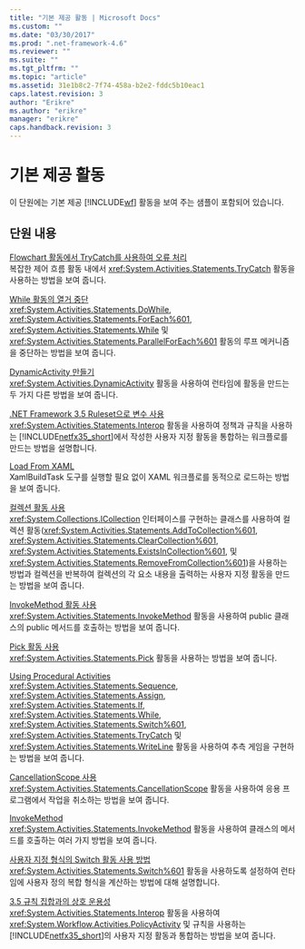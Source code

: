 ```yaml
---
title: "기본 제공 활동 | Microsoft Docs"
ms.custom: ""
ms.date: "03/30/2017"
ms.prod: ".net-framework-4.6"
ms.reviewer: ""
ms.suite: ""
ms.tgt_pltfrm: ""
ms.topic: "article"
ms.assetid: 31e1b8c2-7f74-458a-b2e2-fddc5b10eac1
caps.latest.revision: 3
author: "Erikre"
ms.author: "erikre"
manager: "erikre"
caps.handback.revision: 3
---
```

# 기본 제공 활동
이 단원에는 기본 제공 [!INCLUDE[wf](../../../../includes/wf-md.md)] 활동을 보여 주는 샘플이 포함되어 있습니다.  
  
## 단원 내용  
 [Flowchart 활동에서 TryCatch를 사용하여 오류 처리](../../../../docs/framework/windows-workflow-foundation/samples/fault-handling-in-a-flowchart-activity-using-trycatch.md)  
 복잡한 제어 흐름 활동 내에서 <xref:System.Activities.Statements.TryCatch> 활동을 사용하는 방법을 보여 줍니다.  
  
 [While 활동의 열거 중단](../../../../docs/framework/windows-workflow-foundation/samples/emulating-breaking-in-a-while-activity.md)  
 <xref:System.Activities.Statements.DoWhile>, <xref:System.Activities.Statements.ForEach%601>, <xref:System.Activities.Statements.While> 및 <xref:System.Activities.Statements.ParallelForEach%601> 활동의 루프 메커니즘을 중단하는 방법을 보여 줍니다.  
  
 [DynamicActivity 만들기](../../../../docs/framework/windows-workflow-foundation/samples/dynamicactivity-creation.md)  
 <xref:System.Activities.DynamicActivity> 활동을 사용하여 런타임에 활동을 만드는 두 가지 다른 방법을 보여 줍니다.  
  
 [.NET Framework 3.5 Ruleset으로 변수 사용](../../../../docs/framework/windows-workflow-foundation/samples/using-variables-with-dotnet-ruleset.md)  
 <xref:System.Activities.Statements.Interop> 활동을 사용하여 정책과 규칙을 사용하는 [!INCLUDE[netfx35_short](../../../../includes/netfx35-short-md.md)]에서 작성한 사용자 지정 활동을 통합하는 워크플로를 만드는 방법을 설명합니다.  
  
 [Load From XAML](../../../../docs/framework/windows-workflow-foundation/samples/load-from-xaml.md)  
 XamlBuildTask 도구를 실행할 필요 없이 XAML 워크플로를 동적으로 로드하는 방법을 보여 줍니다.  
  
 [컬렉션 활동 사용](../../../../docs/framework/windows-workflow-foundation/samples/using-collection-activities.md)  
 <xref:System.Collections.ICollection> 인터페이스를 구현하는 클래스를 사용하여 컬렉션 활동\(<xref:System.Activities.Statements.AddToCollection%601>, <xref:System.Activities.Statements.ClearCollection%601>, <xref:System.Activities.Statements.ExistsInCollection%601>, 및 <xref:System.Activities.Statements.RemoveFromCollection%601>\)을 사용하는 방법과 컬렉션을 반복하여 컬렉션의 각 요소 내용을 출력하는 사용자 지정 활동을 만드는 방법을 보여 줍니다.  
  
 [InvokeMethod 활동 사용](../../../../docs/framework/windows-workflow-foundation/samples/using-the-invokemethod-activity.md)  
 <xref:System.Activities.Statements.InvokeMethod> 활동을 사용하여 public 클래스의 public 메서드를 호출하는 방법을 보여 줍니다.  
  
 [Pick 활동 사용](../../../../docs/framework/windows-workflow-foundation/samples/using-the-pick-activity.md)  
 <xref:System.Activities.Statements.Pick> 활동을 사용하는 방법을 보여 줍니다.  
  
 [Using Procedural Activities](../../../../docs/framework/windows-workflow-foundation/samples/using-procedural-activities.md)  
 <xref:System.Activities.Statements.Sequence>, <xref:System.Activities.Statements.Assign>, <xref:System.Activities.Statements.If>, <xref:System.Activities.Statements.While>, <xref:System.Activities.Statements.Switch%601>, <xref:System.Activities.Statements.TryCatch> 및 <xref:System.Activities.Statements.WriteLine> 활동을 사용하여 추측 게임을 구현하는 방법을 보여 줍니다.  
  
 [CancellationScope 사용](../../../../docs/framework/windows-workflow-foundation/samples/using-cancellationscope.md)  
 <xref:System.Activities.Statements.CancellationScope> 활동을 사용하여 응용 프로그램에서 작업을 취소하는 방법을 보여 줍니다.  
  
 [InvokeMethod](../../../../docs/framework/windows-workflow-foundation/samples/invokemethod.md)  
 <xref:System.Activities.Statements.InvokeMethod> 활동을 사용하여 클래스의 메서드를 호출하는 여러 가지 방법을 보여 줍니다.  
  
 [사용자 지정 형식의 Switch 활동 사용 방법](../../../../docs/framework/windows-workflow-foundation/samples/usage-of-the-switch-activity-with-custom-types.md)  
 <xref:System.Activities.Statements.Switch%601> 활동을 사용하도록 설정하여 런타임에 사용자 정의 복합 형식을 계산하는 방법에 대해 설명합니다.  
  
 [3.5 규칙 집합과의 상호 운용성](../../../../docs/framework/windows-workflow-foundation/samples/interop-with-3-5-rule-set.md)  
 <xref:System.Activities.Statements.Interop> 활동을 사용하여 <xref:System.Workflow.Activities.PolicyActivity> 및 규칙을 사용하는 [!INCLUDE[netfx35_short](../../../../includes/netfx35-short-md.md)]의 사용자 지정 활동과 통합하는 방법을 보여 줍니다.